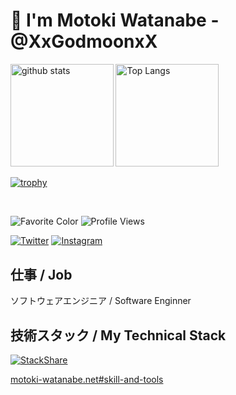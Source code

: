 # 👋 I'm Motoki Watanabe - @XxGodmoonxX

<div align="left"> 
  <img alt="github stats" height="164.5px" src="https://github-readme-stats.vercel.app/api?username=XxGodmoonxX&count_private=true&show_icons=true&theme=tokyonight" />
  <img alt="Top Langs" height="164.5px" src="https://github-readme-stats.vercel.app/api/top-langs/?username=XxGodmoonxX&layout=compact&theme=tokyonight&hide=c,asp,objective-c,makefile,c%2B%2B,objective-c%2B%2B,c%23,shaderlab" />
</div>

[![trophy](https://github-profile-trophy.vercel.app/?username=XxGodmoonxX&column=7&theme=tokyonight)](https://github.com/ryo-ma/github-profile-trophy)

<!-- ![](http://github-profile-summary-cards.vercel.app/api/cards/profile-details?username=XxGodmoonxX&theme=tokyonight) -->
<!-- ![](http://github-profile-summary-cards.vercel.app/api/cards/repos-per-language?username=XxGodmoonxX&theme=tokyonight) -->
<!-- ![](http://github-profile-summary-cards.vercel.app/api/cards/most-commit-language?username=XxGodmoonxX&theme=tokyonight) -->
<!-- ![](http://github-profile-summary-cards.vercel.app/api/cards/stats?username=XxGodmoonxX&theme=tokyonight) -->
<!-- ![](http://github-profile-summary-cards.vercel.app/api/cards/productive-time?username=XxGodmoonxX&theme=tokyonight&utcOffset=9) -->

<br>

![Favorite Color](https://img.shields.io/badge/Favorite%20Color-Loyal%20Blue%20%234169e1-4169e1) ![Profile Views](https://komarev.com/ghpvc/?username=XxGodmoonxX)

[![Twitter](https://img.shields.io/twitter/follow/XxGodmoonxX?style=social)](https://twitter.com/XxGodmoonxX)
[![Instagram](https://img.shields.io/badge/Instagram-%40xxgodmoonxx-%23C13584)](https://www.instagram.com/xxgodmoonxx/)

## 仕事 / Job
ソフトウェアエンジニア / Software Enginner

## 技術スタック / My Technical Stack

[![StackShare](http://img.shields.io/badge/tech-stack-0690fa.svg?style=flat)](https://stackshare.io/XxGodmoonxX/my-stack)

[motoki-watanabe.net#skill-and-tools](https://motokiwatanabe.notion.site/motokiwatanabe/Motoki-Watanabe-70212745c77a483fa3a96b7c6217d801#bc9012b2de6b421e8418bd564de135bd)

<!-- ### 仕事 / Production

#### 言語 / Languages

- HTML
  - ejs
  - pug
- CSS
  - Sass
- JavaScript
- TypeScript

#### フレームワーク・ライブラリ / Frameworks and libraries

- CSS
  - styled-components
  - emotion
  - MUI
- React
- Next.js

#### その他 / Others

- gulp
- webpack
- GraphQL
- REST
- Adobe Photoshop (viewing only or simple editing only)
- Adobe Illustrator (viewing only or simple editing only)
- Adobe XD (viewing only or simple editing only)
- Sketch (viewing only or simple editing only)
- Figma (viewing only or simple editing only)

### 大学時代の研究で使用 / Used in research in university

- Processing(Java)
- openFrameworks(C++)
- Unity(C#)
- Arduino -->
